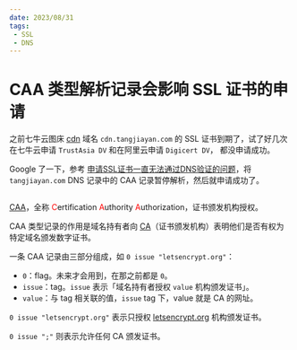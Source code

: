 ```yaml
---
date: 2023/08/31
tags: 
 - SSL
 - DNS
---
```


# CAA 类型解析记录会影响 SSL 证书的申请

之前七牛云图床 [cdn](https://en.wikipedia.org/wiki/Content\_delivery\_network) 域名 `cdn.tangjiayan.com` 的 SSL 证书到期了，试了好几次在七牛云申请 `TrustAsia DV` 和在阿里云申请 `Digicert DV`， 都没申请成功。

Google 了一下，参考 [申请SSL证书一直无法通过DNS验证的问题](https://www.tangruiping.com/post/ssl-certificate-dns.html)，将 `tangjiayan.com` DNS 记录中的 CAA 记录暂停解析，然后就申请成功了。

<figure><img src="https://cdn.tangjiayan.com/notes/default/CAA-record.png" alt=""><figcaption></figcaption></figure>

[CAA](https://en.wikipedia.org/wiki/DNS\_Certification\_Authority\_Authorization)，全称 <span style="color:red;">C</span>ertification <span style="color:red;">A</span>uthority <span style="color:red;">A</span>uthorization，证书颁发机构授权。

CAA 类型记录的作用是域名持有者向 [CA](https://en.wikipedia.org/wiki/Certificate\_authority)（证书颁发机构）表明他们是否有权为特定域名颁发数字证书。

一条 CAA 记录由三部分组成，如 `0 issue "letsencrypt.org"`：

* `0`：flag。未来才会用到，在那之前都是 `0`。
* `issue`：tag。`issue` 表示「域名持有者授权 `value` 机构颁发证书」。
* `value`：与 tag 相关联的值，`issue` tag 下，value 就是 CA 的网址。

`0 issue "letsencrypt.org"` 表示只授权 [letsencrypt.org](https://letsencrypt.org/) 机构颁发证书。

`0 issue ";"` 则表示允许任何 CA 颁发证书。
